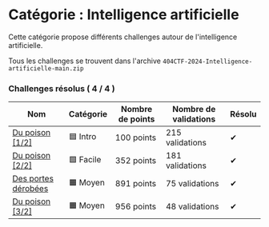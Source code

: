# Catégorie : Intelligence artificielle

Cette catégorie propose différents challenges autour de l'intelligence artificielle.

Tous les challenges se trouvent dans l'archive `404CTF-2024-Intelligence-artificielle-main.zip`

### Challenges résolus ( 4 / 4 )

| Nom | Catégorie | Nombre de points | Nombre de validations | Résolu |
| - | - | - | - | - |
| [Du poison [1/2]](./Du%20poison%20[1_2]/) | 🟦 Intro | 100 points | 215 validations | ✔ |
| [Du poison [2/2]](./Du%20poison%20[2_2]/) | 🟩 Facile | 352 points | 181 validations | ✔ |
| [Des portes dérobées](./Des%20portes%20dérobées/) | 🟧 Moyen | 891 points | 75 validations | ✔ |
| [Du poison [3/2]](./Du%20poison%20[3_2]/) | 🟧 Moyen | 956 points | 48 validations | ✔ |

